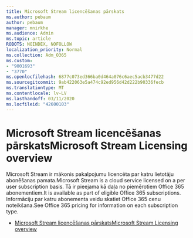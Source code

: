 ```yaml
---
title: Microsoft Stream licencēšanas pārskats
ms.author: pebaum
author: pebaum
manager: mnirkhe
ms.audience: Admin
ms.topic: article
ROBOTS: NOINDEX, NOFOLLOW
localization_priority: Normal
ms.collection: Adm_O365
ms.custom:
- "9001693"
- "3770"
ms.openlocfilehash: 6877c073ed366ba0d464a076c6aec5acb3477d22
ms.sourcegitcommit: 9ab422063e5a474c92ed956d42d222b90336fecb
ms.translationtype: MT
ms.contentlocale: lv-LV
ms.lasthandoff: 03/11/2020
ms.locfileid: "42600103"
---
```

# <a name="microsoft-stream-licensing-overview"></a><span data-ttu-id="a3ae9-102">Microsoft Stream licencēšanas pārskats</span><span class="sxs-lookup"><span data-stu-id="a3ae9-102">Microsoft Stream Licensing overview</span></span>

<span data-ttu-id="a3ae9-103">Microsoft Stream ir mākonis pakalpojumu licencēta par katru lietotāju abonēšanas pamata.</span><span class="sxs-lookup"><span data-stu-id="a3ae9-103">Microsoft Stream is a cloud service licensed on a per user subscription basis.</span></span> <span data-ttu-id="a3ae9-104">Tā ir pieejama kā daļa no piemērotiem Office 365 abonementiem.</span><span class="sxs-lookup"><span data-stu-id="a3ae9-104">It is available as part of eligible Office 365 subscriptions.</span></span> <span data-ttu-id="a3ae9-105">Informāciju par katru abonementa veidu skatiet Office 365 cenu noteikšana.</span><span class="sxs-lookup"><span data-stu-id="a3ae9-105">See Office 365 pricing for information on each subscription type.</span></span>

- [<span data-ttu-id="a3ae9-106">Microsoft Stream licencēšanas pārskats</span><span class="sxs-lookup"><span data-stu-id="a3ae9-106">Microsoft Stream Licensing overview</span></span>](https://docs.microsoft.com/stream/license-overview)